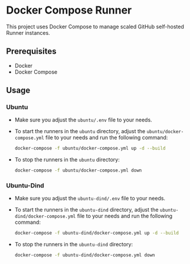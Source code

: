 # Docker Compose Runner

This project uses Docker Compose to manage scaled GitHub self-hosted Runner instances.

## Prerequisites

- Docker
- Docker Compose

## Usage

### Ubuntu

- Make sure you adjust the `ubuntu/.env` file to your needs.

- To start the runners in the `ubuntu` directory, adjust the `ubuntu/docker-compose.yml` file to your needs and run the following command:

  ```sh
  docker-compose -f ubuntu/docker-compose.yml up -d --build
  ```

- To stop the runners in the `ubuntu` directory:
  ```sh
  docker-compose -f ubuntu/docker-compose.yml down
  ```

### Ubuntu-Dind

- Make sure you adjust the `ubuntu-dind/.env` file to your needs.

- To start the runners in the `ubuntu-dind` directory, adjust the `ubuntu-dind/docker-compose.yml` file to your needs and run the following command:

  ```sh
  docker-compose -f ubuntu-dind/docker-compose.yml up -d --build
  ```

- To stop the runners in the `ubuntu-dind` directory:
  ```sh
  docker-compose -f ubuntu-dind/docker-compose.yml down
  ```
